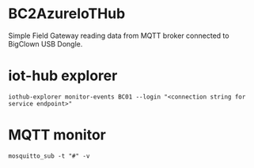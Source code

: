 # BC2AzureIoTHub
Simple Field Gateway reading data from MQTT broker connected to BigClown USB Dongle.

# iot-hub explorer

```
iothub-explorer monitor-events BC01 --login "<connection string for service endpoint>"
```

# MQTT monitor

```
mosquitto_sub -t "#" -v
```